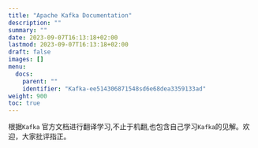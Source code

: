 ```yaml
---
title: "Apache Kafka Documentation"
description: ""
summary: ""
date: 2023-09-07T16:13:18+02:00
lastmod: 2023-09-07T16:13:18+02:00
draft: false
images: []
menu:
  docs:
    parent: ""
    identifier: "Kafka-ee514306871548sd6e68dea3359133ad"
weight: 900
toc: true
---
```


根据`Kafka` 官方文档进行翻译学习,不止于机翻,也包含自己学习`Kafka`的见解。欢迎，大家批评指正。




